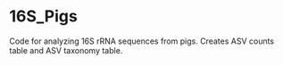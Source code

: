 # 16S_Pigs
Code for analyzing 16S rRNA sequences from pigs. Creates ASV counts table and ASV taxonomy table. 
